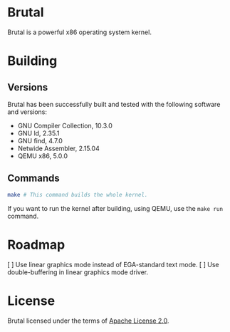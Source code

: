 # Brutal
Brutal is a powerful x86 operating system kernel.

# Building
## Versions
Brutal has been successfully built and tested with the following software and versions:
- GNU Compiler Collection, 10.3.0
- GNU ld, 2.35.1
- GNU find, 4.7.0
- Netwide Assembler, 2.15.04
- QEMU x86, 5.0.0

## Commands
```sh
make # This command builds the whole kernel. 
```
If you want to run the kernel after building, using QEMU, use the `make run` command.

# Roadmap
[ ] Use linear graphics mode instead of EGA-standard text mode.
[ ] Use double-buffering in linear graphics mode driver.

# License
Brutal licensed under the terms of [Apache License 2.0](http://www.apache.org/licenses/LICENSE-2.0).

